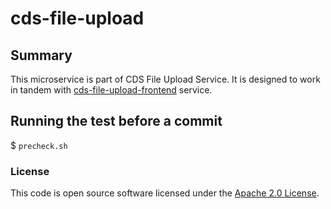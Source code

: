 
# cds-file-upload

## Summary
This microservice is part of CDS File Upload Service. It is designed to work in tandem with [cds-file-upload-frontend](https://github.com/hmrc/cds-file-upload-frontend) service.

## Running the test before a commit

$ `precheck.sh`

### License

This code is open source software licensed under the [Apache 2.0 License]("http://www.apache.org/licenses/LICENSE-2.0.html").
